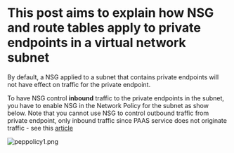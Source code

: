 # This post aims to explain how NSG and route tables apply to private endpoints in a virtual network subnet

By default, a NSG applied to a subnet that contains private endpoints will not have effect on traffic for the private endpoint. 

To have NSG control **inbound** traffic to the private endpoints in the subnet, you have to enable NSG in the Network Policy for the subnet as show below. Note that you cannot use NSG to control outbound traffic from private endpoint, only inbound traffic since PAAS service does not originate traffic - see this [article](https://learn.microsoft.com/en-us/azure/private-link/private-endpoint-overview#nsg-more-considerations)

![peppolicy1.png](https://github.com/chianw/chianw/blob/main/peppolicy1.png.png)


